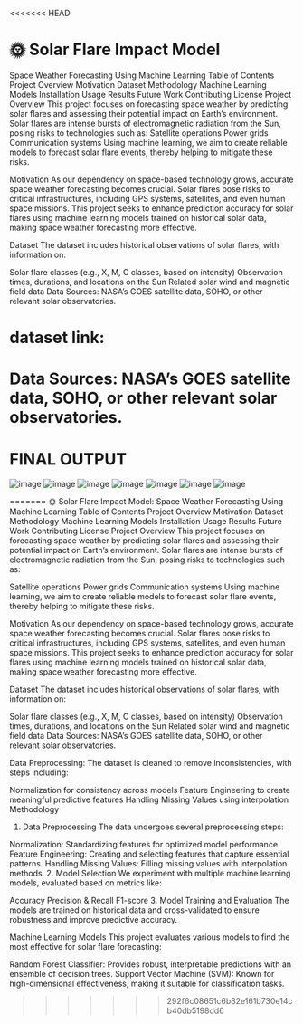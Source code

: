 <<<<<<< HEAD
# 🌞 Solar Flare Impact Model

Space Weather Forecasting Using Machine Learning Table of Contents Project Overview Motivation Dataset Methodology Machine Learning Models Installation Usage Results Future Work Contributing License Project Overview This project focuses on forecasting space weather by predicting solar flares and assessing their potential impact on Earth’s environment. Solar flares are intense bursts of electromagnetic radiation from the Sun, posing risks to technologies such as:
Satellite operations Power grids Communication systems Using machine learning, we aim to create reliable models to forecast solar flare events, thereby helping to mitigate these risks.

Motivation As our dependency on space-based technology grows, accurate space weather forecasting becomes crucial. Solar flares pose risks to critical infrastructures, including GPS systems, satellites, and even human space missions. This project seeks to enhance prediction accuracy for solar flares using machine learning models trained on historical solar data, making space weather forecasting more effective.

Dataset The dataset includes historical observations of solar flares, with information on:

Solar flare classes (e.g., X, M, C classes, based on intensity) Observation times, durations, and locations on the Sun Related solar wind and magnetic field data Data Sources: NASA’s GOES satellite data, SOHO, or other relevant solar observatories.


# dataset link:
# Data Sources: NASA’s GOES satellite data, SOHO, or other relevant solar observatories.

# FINAL OUTPUT
![image](https://github.com/RoshanMundekar/Solar-Flare-Impact-Model/tree/main/screenshot/1.png)
![image](https://github.com/RoshanMundekar/Solar-Flare-Impact-Model/tree/main/screenshot/2.png)
![image](https://github.com/RoshanMundekar/Solar-Flare-Impact-Model/tree/main/screenshot/3.png)
![image](https://github.com/RoshanMundekar/Solar-Flare-Impact-Model/tree/main/screenshot/4.png)
![image](https://github.com/RoshanMundekar/Solar-Flare-Impact-Model/tree/main/screenshot/5.png)
![image](https://github.com/RoshanMundekar/Solar-Flare-Impact-Model/tree/main/screenshot/6.png)
![image](https://github.com/RoshanMundekar/Solar-Flare-Impact-Model/tree/main/screenshot/7.png)






=======
🌞 Solar Flare Impact Model: Space Weather Forecasting Using Machine Learning
Table of Contents
Project Overview
Motivation
Dataset
Methodology
Machine Learning Models
Installation
Usage
Results
Future Work
Contributing
License
Project Overview
This project focuses on forecasting space weather by predicting solar flares and assessing their potential impact on Earth’s environment. Solar flares are intense bursts of electromagnetic radiation from the Sun, posing risks to technologies such as:

Satellite operations
Power grids
Communication systems
Using machine learning, we aim to create reliable models to forecast solar flare events, thereby helping to mitigate these risks.

Motivation
As our dependency on space-based technology grows, accurate space weather forecasting becomes crucial. Solar flares pose risks to critical infrastructures, including GPS systems, satellites, and even human space missions. This project seeks to enhance prediction accuracy for solar flares using machine learning models trained on historical solar data, making space weather forecasting more effective.

Dataset
The dataset includes historical observations of solar flares, with information on:

Solar flare classes (e.g., X, M, C classes, based on intensity)
Observation times, durations, and locations on the Sun
Related solar wind and magnetic field data
Data Sources: NASA’s GOES satellite data, SOHO, or other relevant solar observatories.

Data Preprocessing: The dataset is cleaned to remove inconsistencies, with steps including:

Normalization for consistency across models
Feature Engineering to create meaningful predictive features
Handling Missing Values using interpolation
Methodology
1. Data Preprocessing
The data undergoes several preprocessing steps:

Normalization: Standardizing features for optimized model performance.
Feature Engineering: Creating and selecting features that capture essential patterns.
Handling Missing Values: Filling missing values with interpolation methods.
2. Model Selection
We experiment with multiple machine learning models, evaluated based on metrics like:

Accuracy
Precision & Recall
F1-score
3. Model Training and Evaluation
The models are trained on historical data and cross-validated to ensure robustness and improve predictive accuracy.

Machine Learning Models
This project evaluates various models to find the most effective for solar flare forecasting:

Random Forest Classifier: Provides robust, interpretable predictions with an ensemble of decision trees.
Support Vector Machine (SVM): Known for high-dimensional effectiveness, making it suitable for classification tasks.
>>>>>>> 292f6c08651c6b82e161b730e14cb40db5198dd6
